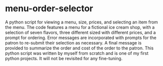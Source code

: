# menu-order-selector
A python script for viewing a menu, size, prices, and selecting an item from the menu.
The code features a menu for a fictional ice cream shop, with a selection of seven flavors, three different sized with different prices, and a prompt for ordering. Error messages are incorporated with prompts for the patron to re-submit their selection as necessary. A final message is provided to summarize the order and cost of the order to the patron. 
This python script was written by myself from scratch and is one of my first python projects. It will not be revisited for any fine-tuning. 
